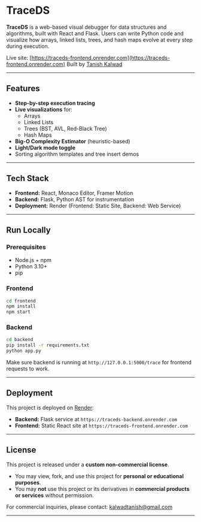 # TraceDS

**TraceDS** is a web-based visual debugger for data structures and algorithms, built with React and Flask. Users can write Python code and visualize how arrays, linked lists, trees, and hash maps evolve at every step during execution.

Live site: [https://traceds-frontend.onrender.com](https://traceds-frontend.onrender.com)
Built by [Tanish Kalwad](mailto:kalwadtanish@gmail.com)

---

## Features

- **Step-by-step execution tracing**
- **Live visualizations** for:
  - Arrays
  - Linked Lists
  - Trees (BST, AVL, Red-Black Tree)
  - Hash Maps
- **Big-O Complexity Estimator** (heuristic-based)
- **Light/Dark mode toggle**
- Sorting algorithm templates and tree insert demos

---

## Tech Stack

- **Frontend:** React, Monaco Editor, Framer Motion
- **Backend:** Flask, Python AST for instrumentation
- **Deployment:** Render (Frontend: Static Site, Backend: Web Service)

---

## Run Locally

### Prerequisites

- Node.js + npm
- Python 3.10+
- pip

### Frontend

```bash
cd frontend
npm install
npm start
```

### Backend

```bash
cd backend
pip install -r requirements.txt
python app.py
```

Make sure backend is running at `http://127.0.0.1:5000/trace` for frontend requests to work.

---

## Deployment

This project is deployed on [Render](https://render.com):

- **Backend:** Flask service at `https://traceds-backend.onrender.com`
- **Frontend:** Static React site at `https://traceds-frontend.onrender.com`

---

## License

This project is released under a **custom non-commercial license**.

- You may view, fork, and use this project for **personal or educational purposes**.
- You may **not** use this project or its derivatives in **commercial products or services** without permission.

For commercial inquiries, please contact: [kalwadtanish@gmail.com](mailto:kalwadtanish@gmail.com)

---
